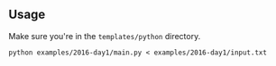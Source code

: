## Usage

Make sure you're in the `templates/python` directory.

`python examples/2016-day1/main.py < examples/2016-day1/input.txt`